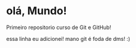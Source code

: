 # olá, Mundo!
 Primeiro repositorio curso de Git e GitHub!
 
 essa linha eu adicionei! mano git é foda de dms! :)
